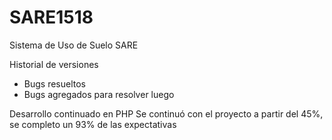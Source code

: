# SARE1518
Sistema de Uso de Suelo SARE

Historial de versiones
- Bugs resueltos
- Bugs agregados para resolver luego

Desarrollo continuado en PHP
Se continuó con el proyecto a partir del 45%, se completo un 93% de las expectativas
